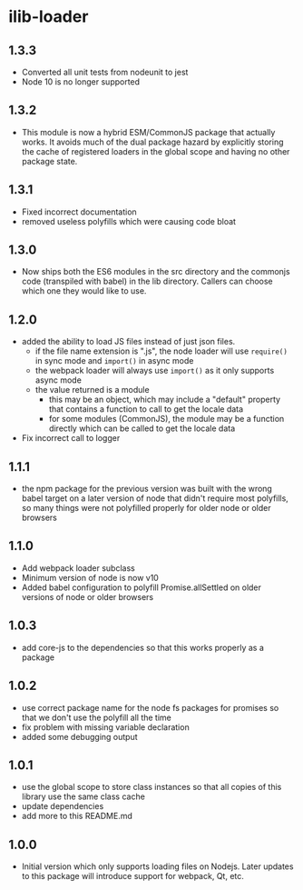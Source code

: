 # ilib-loader

## 1.3.3

-   Converted all unit tests from nodeunit to jest
-   Node 10 is no longer supported

## 1.3.2

-   This module is now a hybrid ESM/CommonJS package that actually works.
    It avoids much of the dual package hazard by explicitly storing the
    cache of registered loaders in the global scope and having no other
    package state.

## 1.3.1

-   Fixed incorrect documentation
-   removed useless polyfills which were causing code bloat

## 1.3.0

-   Now ships both the ES6 modules in the src directory and the commonjs code
    (transpiled with babel) in the lib directory. Callers can choose which one
    they would like to use.

## 1.2.0

-   added the ability to load JS files instead of just json files.
    -   if the file name extension is ".js", the node loader will use
        `require()` in sync mode and `import()` in async mode
    -   the webpack loader will always use `import()` as it only supports
        async mode
    -   the value returned is a module
        -   this may be an object, which may include a "default" property
            that contains a function to call to get the locale data
        -   for some modules (CommonJS), the module may be a function
            directly which can be called to get the locale data
-   Fix incorrect call to logger

## 1.1.1

-   the npm package for the previous version was built with the wrong babel target on
    a later version of node that didn't require most polyfills, so many things were not
    polyfilled properly for older node or older browsers

## 1.1.0

-   Add webpack loader subclass
-   Minimum version of node is now v10
-   Added babel configuration to polyfill Promise.allSettled on older versions of node
    or older browsers

## 1.0.3

-   add core-js to the dependencies so that this works properly as a package

## 1.0.2

-   use correct package name for the node fs packages for promises so that
    we don't use the polyfill all the time
-   fix problem with missing variable declaration
-   added some debugging output

## 1.0.1

-   use the global scope to store class instances so that all copies
    of this library use the same class cache
-   update dependencies
-   add more to this README.md

## 1.0.0

-   Initial version which only supports loading files on Nodejs. Later
    updates to this package will introduce support for webpack, Qt, etc.
